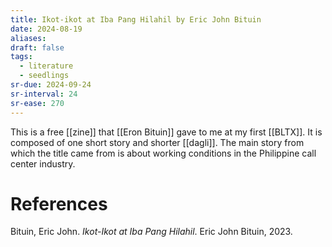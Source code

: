 ```yaml
---
title: Ikot-ikot at Iba Pang Hilahil by Eric John Bituin
date: 2024-08-19
aliases: 
draft: false
tags:
  - literature
  - seedlings
sr-due: 2024-09-24
sr-interval: 24
sr-ease: 270
---
```

This is a free [[zine]] that [[Eron Bituin]] gave to me at my first [[BLTX]]. It is composed of one short story and shorter [[dagli]]. The main story from which the title came from is about working conditions in the Philippine call center industry.

# References

Bituin, Eric John. _Ikot-Ikot at Iba Pang Hilahil_. Eric John Bituin, 2023.